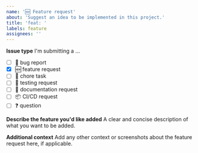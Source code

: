 ```yaml
---
name: '🆕 Feature request'
about: 'Suggest an idea to be implemented in this project.'
title: 'feat: '
labels: feature
assignees: ''
---
```


**Issue type**
I'm submitting a ...

- [ ] 🐛 bug report
- [x] 🆕 feature request
- [ ] 🔧 chore task
- [ ] 🧪 testing request
- [ ] 📄 documentation request
- [ ] 📦 CI/CD request
- [ ] ❓ question

**Describe the feature you'd like added**
A clear and concise description of what you want to be added.

**Additional context**
Add any other context or screenshots about the feature request here, if applicable.
